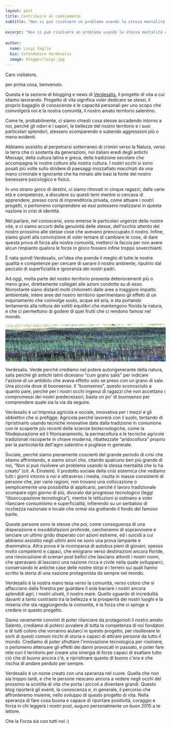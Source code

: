 ```yaml
---
layout: post
title: Contribuire al cambiamento
subtitle: "Non si può risolvere un problema usando la stessa mentalità che lo ha creato - A. Einstain"

excerpt: "Non si può risolvere un problema usando la stessa mentalità che lo ha creato - A. Einstain."

author:
  name: Luigi Vaglio
  bio: Cofondatore Verdesalis
  image: blogger/luigi.jpg
---
```


Caro visitatore,

per prima cosa, benvenuto.

Questa è la sezione di blogging e news di
[Verdesalis](http://verdesalis.it/ "Verdesalis"),
il progetto di vita a cui stiamo lavorando. Progetto di vita significa voler
dedicare se stessi, il proprio bagaglio di conoscenze e le capacità personali
per uno scopo che coinvolgerà noi e la nostra comunità, il nostro amato
territorio salentino. 

Come te, probabilmente, ci siamo chiesti cosa stesse
accadendo intorno a noi, perché gli odori e i sapori, le
bellezze del nostro territorio e i suoi particolari splendori, stessero
scomparendo e subendo aggressioni più o meno evidenti.

Abbiamo assistito al perpetrarsi sotterraneo di crimini verso la Natura,
verso la terra che ci sostenta da generazioni, noi italiani eredi degli antichi
Messapi, della cultura latina e greca, della tradizione secolare che accompagna
le nostre colture alla nostra cultura. I nostri occhi si sono posati più volte
sullo stridere di paesaggi mozzafiato macchiati da una mano criminale e
ignorante che ha minato alle basi la fonte del nostro benessere psicologico e
fisico.

In uno strano gioco di destini, ci siamo ritrovati in cinque ragazzi, dalle
varie età e competenze, a discutere su questi temi mentre si cercava di
apprendere, presso corsi di imprenditoria privata, come attuare i nostri
progetti, o perlomeno comprendere se essi potessero realizzarsi in questa
nazione in crisi di identità.

Nel parlare, nel conoscersi, sono emerse le particolari urgenze delle nostre
vite, e ci siamo accorti della genuinità delle stesse, dell'occhio attento del
nostro prossimo alle stesse cose che avevano preoccupato il nostro. Infine,
siamo giunti alla convinzione di voler tentare di cambiare le cose, di dare questa
prova di forza alla nostra comunità, metterci la faccia per non avere alcun
rimpianto qualora le forze in gioco fossero infine troppo soverchianti.

È nata quindi Verdesalis, un'idea che prende il meglio di tutte
le nostre qualità e competenze per cercare di sanare il nostro ambiente,
ripulirlo dal peccato di superficialità e ignoranza dei nostri padri.

Ad oggi, molta parte del nostro territorio presenta deterioramenti più o meno
gravi, direttamente collegati alle azioni condotte su di esso.
Nonostante siano distanti molti chilometri dalle aree a maggiore impatto ambientale,
intere aree del nostro territorio sperimentano gli effetti di un inquinamento
che coinvolge suolo, acque ed aria, e sta portando lentamente alla rottura dei
sottili equilibri che mantengono florida la natura, e che ci permettono di
godere di quei frutti che ci rendono famosi nel mondo.

![asdf](/images/posts/grano.jpg "titolo imagine")

Verdesalis. Verde perché crediamo nel potere autorigenerante della natura,
salis perché gli antichi latini dicevano "cum grano salis"
per indicare l'azione di un antidoto che aveva effetto solo se
preso con un grano di sale. Una piccola dose di buonsenso. Il “buonsenso”,
questo sconosciuto a quanto pare, perché per i nostri occhi ingenui di ragazzi
che non accettano i compromessi dei nostri predecessori, basta un po' di
buonsenso per comprendere quale sia la via da seguire.

Verdesalis è un'impresa agricola e sociale, innovativa per i mezzi e gli
obbiettivi che si prefigge. Agricola perché lavorerà con il suolo, tentando di
ripristinarlo usando tecniche innovative date dalla tradizione in comunione con
le scoperte più recenti delle scienze biotecnologiche, come la fitodepurazione
ed il fitorisanamento, la permacoltura e le tecniche agricole tradizionali
riscoperte in chiave moderna, ribattezzate “aridocoltura” proprio per la
particolarità dell'agro salentino e pugliese in generale.

Sociale, perché siamo pienamente coscienti del grande periodo di crisi che stiamo
affrontando, e siamo sicuri che, citando qualcuno ben più grande di noi,
“Non si può risolvere un problema usando la stessa mentalità che lo ha creato” (cit. A. Einstein).
Il prodotto sociale della crisi sistemica che vediamo tutti i giorni intorno a noi
e attraverso i media, risulta in masse consistenti di persone che, per varie
ragioni, non trovano una collocazione o semplicemente una possibilità di
applicarsi, perché il lavoro tradizionale scompare ogni giorno di più, divorato
dal progresso tecnologico (leggi “disoccupazione tecnologica”), mentre le
istituzioni si ostinano a voler rilanciare consumismo e superficialità,
infierendo su un serbatoio di ricchezza nazionale e locale che ormai sta
grattando il fondo del famoso barile.

Queste persone sono le stesse che poi, come conseguenza di una disperazione e
insoddisfazioni profonde, cercheranno di sopravvivere e lanciare un ultimo grido
disperato con azioni estreme, ed i suicidi a cui abbiamo assistito negli ultimi
anni ne sono una prova lampante e drammatica.
Altra prova è la ricomparsa di autobus pieni di giovani, spesso
molto competenti e capaci, che emigrano verso destinazioni ancora floride, una
rievocazione di scenari post bellici che lasciano attoniti i nostri nonni, che
speravano di lasciarci una nazione ricca e civile nella quale svilupparci,
conservando le antiche case delle nostre stirpi e i terreni sui quali hanno
scritto la storia di una nazione protagonista da sempre nel mondo.

Verdesalis è la nostra mano tesa verso la comunità, verso coloro che si
affacciano dalla finestra per guardare il sole baciare i nostri ancora splendidi
agri, i nostri uliveti, il nostro mare. Quello sguardo di incredulità davanti a
tanto contrasto tra la bellezza e la prosperità dei nostri luoghi e la miseria
che sta raggiungendo la comunità, è la forza che ci spinge a credere in questo
progetto.

Siamo veramente convinti di poter rilanciare da protagonisti il nostro amato
Salento, crediamo di poterci avvalere di tutta la competenza di noi fondatori e
di tutti coloro che vorranno aiutarci in questo progetto, per risollevare le
sorti di questi comuni ricchi di storia e capaci di attirare persone da tutto
il mondo. Crediamo di poter sfruttare l'innovazione tecnologica per risolvere, o
perlomeno attenuare gli effetti dei danni provocati in passato, e poter fare
rete con il territorio per creare una sinergia di forze capaci di esaltare tutto
ciò che di buono ancora c'è, e ripristinare quanto di buono c'era e che rischia
di andare perduto per sempre.

Verdesalis è un nome creato con una speranza nel cuore.
Quella che non sia troppo tardi, e che le persone riescano ancora a vedere negli
occhi del prossimo la scintilla di vita che porta i piccoli a diventare grandi.
Questo blog riporterà gli eventi, la conoscenza e, in generale, il percorso che
affronteremo insieme, nello sviluppo di questo progetto di vita. 
Nella speranza di fare cosa buona e capace di riportare positività, coraggio e
forza in chi leggerà i nostri post, auguro personalmente un buon 2015 a te
lettore.

Che la Forza sia con tutti noi :)
